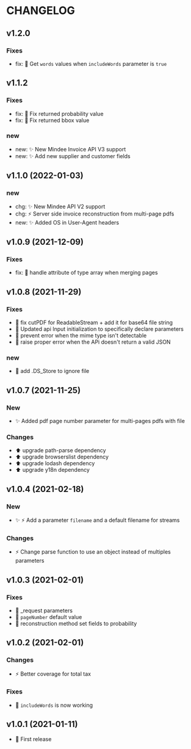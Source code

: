 # CHANGELOG

## v1.2.0

### Fixes

- fix: 🐛 Get `words` values when `includeWords` parameter is `true`

## v1.1.2

### Fixes

- fix: 🐛 Fix returned probability value
- fix: 🐛 Fix returned bbox value

### new

- new: ✨ New Mindee Invoice API V3 support
- new: ✨ Add new supplier and customer fields

## v1.1.0 (2022-01-03)

### new

- chg: :sparkles: New Mindee API V2 support
- chg: :zap: Server side invoice reconstruction from multi-page pdfs
- new: :sparkles: Added OS in User-Agent headers


## v1.0.9 (2021-12-09)

### Fixes

- fix: 🐛 handle attribute of type array when merging pages

## v1.0.8 (2021-11-29)

### Fixes

- 🐛 fix cutPDF for ReadableStream + add it for base64 file string
- 🐛 Updated api Input initialization to specifically declare parameters
- 🐛 prevent error when the mime type isn't detectable
- 🐛 raise proper error when the APi doesn't return a valid JSON

### new

- :see_no_evil: add .DS_Store to ignore file

## v1.0.7 (2021-11-25)

### New

- ✨ Added pdf page number parameter for multi-pages pdfs with file

### Changes

- :arrow_up: upgrade path-parse dependency
- :arrow_up: upgrade browserslist dependency
- :arrow_up: upgrade lodash dependency
- :arrow_up: upgrade y18n dependency

## v1.0.4 (2021-02-18)

### New

- :sparkles: :zap: Add a parameter `filename` and a default filename for streams

### Changes

- :zap: Change parse function to use an object instead of multiples parameters

## v1.0.3 (2021-02-01)

### Fixes

- :bug: \_request parameters
- :bug: `pageNumber` default value
- :bug: reconstruction method set fields to probability

## v1.0.2 (2021-02-01)

### Changes

- :zap: Better coverage for total tax

### Fixes

- :bug: `includeWords` is now working

## v1.0.1 (2021-01-11)

- 🎉 First release
